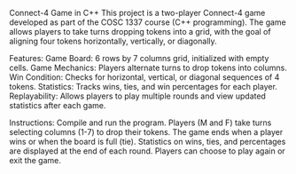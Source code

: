 Connect-4 Game in C++
This project is a two-player Connect-4 game developed as part of the COSC 1337 course (C++ programming). 
The game allows players to take turns dropping tokens into a grid, with the goal of aligning four tokens horizontally, vertically, or diagonally.

Features:
Game Board: 6 rows by 7 columns grid, initialized with empty cells.
Game Mechanics: Players alternate turns to drop tokens into columns.
Win Condition: Checks for horizontal, vertical, or diagonal sequences of 4 tokens.
Statistics: Tracks wins, ties, and win percentages for each player.
Replayability: Allows players to play multiple rounds and view updated statistics after each game.

Instructions:
Compile and run the program.
Players (M and F) take turns selecting columns (1-7) to drop their tokens.
The game ends when a player wins or when the board is full (tie).
Statistics on wins, ties, and percentages are displayed at the end of each round.
Players can choose to play again or exit the game.
